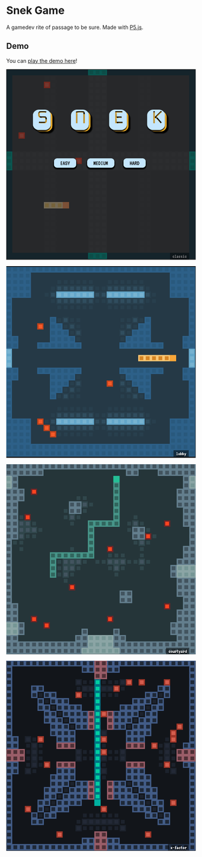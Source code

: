 # Snek Game

A gamedev rite of passage to be sure. Made with [P5.js](https://p5js.org/).

## Demo

You can [play the demo here](https://townofdon.github.io/snek-js/)!

[![Screenshot of Game](./readme/snek-screenshot.png)](https://townofdon.github.io/snek-js/)

[![Screenshot of Game](./readme/screenshot-02.png)](https://townofdon.github.io/snek-js/)

[![Screenshot of Game](./readme/screenshot-03.png)](https://townofdon.github.io/snek-js/)

[![Screenshot of Game](./readme/screenshot-04.png)](https://townofdon.github.io/snek-js/)
